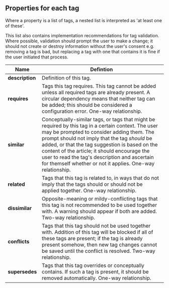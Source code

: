## Properties for each tag

Where a property is a list of tags, a nested list is interpreted as 'at least one of these'.

This list also contains implementation recommendations for tag validation. Where possible, validation should prompt the user to make a change; it should not create or destroy information without the user's consent e.g. removing a tag is bad, but replacing a tag with one that contains it is fine if the user initiated that process.

Name | Defintion
--- | ---
**description** | Definition of this tag.
**requires** | Tags this tag requires. This tag cannot be added unless all required tags are already present. A circular dependency means that neither tag can be added; this should be considered a configuration error. One-way relationship.
**similar** | Conceptually-similar tags, or tags that might be required by this tag in a certain context. The user may be prompted to consider adding them. The prompt should not imply that the tag _should_ be added, or that the tag suggestion is based on the content of the article; it should encourage the user to read the tag's description and ascertain for themself whether or not it applies. One-way relationship.
**related** | Tags that this tag is related to, in ways that do not imply that the tags should or should not be applied together. One-way relationship.
**dissimilar** | Opposite-meaning or mildy-conflicting tags that this tag is not recommended to be used together with. A warning should appear if both are added. Two-way relationship.
**conflicts** | Tags that this tag should not be used together with. Addition of this tag will be blocked if all of these tags are present; if the tag is already present somehow, then new tag changes cannot be saved until the conflict is resolved. Two-way relationship.
**supersedes** | Tags that this tag overrides or conceptually contains. If such a tag is present, it should be removed automatically. One-way relationship.
